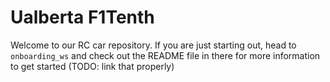 # Ualberta F1Tenth

Welcome to our RC car repository. If you are just starting out, head to `onboarding_ws` and check out the README file in there for more information to get started (TODO: link that properly)
